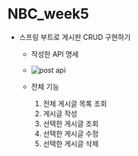 # NBC_week5
* 스프링 부트로 게시판 CRUD 구현하기
  * 작성한 API 명세
  * ![post api](https://github.com/proLmpa/NBC_week5/assets/52267654/2397aee6-195a-4f69-98c6-9ece4bbde703)

  * 전체 기능
    1. 전체 게시글 목록 조회
    2. 게시글 작성
    3. 선택한 게시글 조회
    4. 선택한 게시글 수정
    5. 선택한 게시글 삭제
